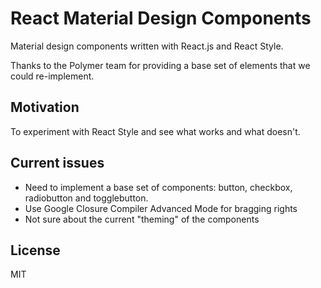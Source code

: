 React Material Design Components
===
Material design components written with React.js and React Style.

Thanks to the Polymer team for providing a base set of elements that we could re-implement.

Motivation
---
To experiment with React Style and see what works and what doesn't.

Current issues
---
- Need to implement a base set of components: button, checkbox, radiobutton and togglebutton.
- Use Google Closure Compiler Advanced Mode for bragging rights
- Not sure about the current "theming" of the components

License
---
MIT